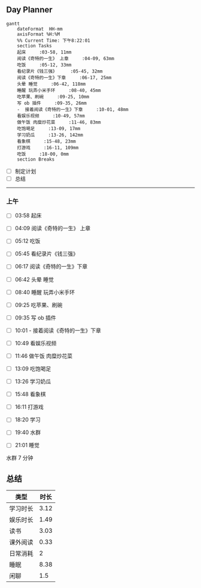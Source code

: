 ## Day Planner
```mermaid
gantt
    dateFormat  HH-mm
    axisFormat %H:%M
    %% Current Time: 下午8:22:01
    section Tasks
    起床     :03-58, 11mm
    阅读《奇特的一生》 上章     :04-09, 63mm
    吃饭     :05-12, 33mm
    看纪录片《钱三强》     :05-45, 32mm
    阅读《奇特的一生》下章     :06-17, 25mm
    头晕 睡觉     :06-42, 118mm
    睡醒 玩弄小米手环     :08-40, 45mm
    吃苹果、刷碗     :09-25, 10mm
    写 ob 插件     :09-35, 26mm
    -  接着阅读《奇特的一生》下章     :10-01, 48mm
    看娱乐视频     :10-49, 57mm
    做午饭 肉糜炒花菜     :11-46, 83mm
    吃饱喝足     :13-09, 17mm
    学习奶瓜     :13-26, 142mm
    看象棋     :15-48, 23mm
    打游戏     :16-11, 109mm
    吃饭     :18-00, 0mm
    section Breaks

```

- [ ] 制定计划
- [ ] 总结
---

### 上午

- [ ] 03:58 起床
- [ ] 04:09 阅读《奇特的一生》 上章
- [ ] 05:12 吃饭
- [ ] 05:45 看纪录片《钱三强》
- [ ] 06:17 阅读《奇特的一生》下章
- [ ] 06:42 头晕 睡觉
- [ ] 08:40 睡醒 玩弄小米手环
- [ ] 09:25 吃苹果、刷碗
- [ ] 09:35 写 ob 插件
- [ ] 10:01 -  接着阅读《奇特的一生》下章
- [ ] 10:49 看娱乐视频
- [ ] 11:46 做午饭 肉糜炒花菜
- [ ] 13:09 吃饱喝足
- [ ] 13:26 学习奶瓜
- [ ] 15:48 看象棋
- [ ] 16:11 打游戏
- [ ] 18:20 学习
- [ ] 19:40 水群
- [ ] 21:01 睡觉


水群 7 分钟

## 总结

| 类型     | 时长 |
| -------- | ---- |
| 学习时长 | 3.12 |
| 娱乐时长 | 1.49 |
| 读书     | 3.03 |
| 课外阅读 | 0.33 |
| 日常消耗 | 2    |
| 睡眠     | 8.38 |
|闲聊|1.5|





